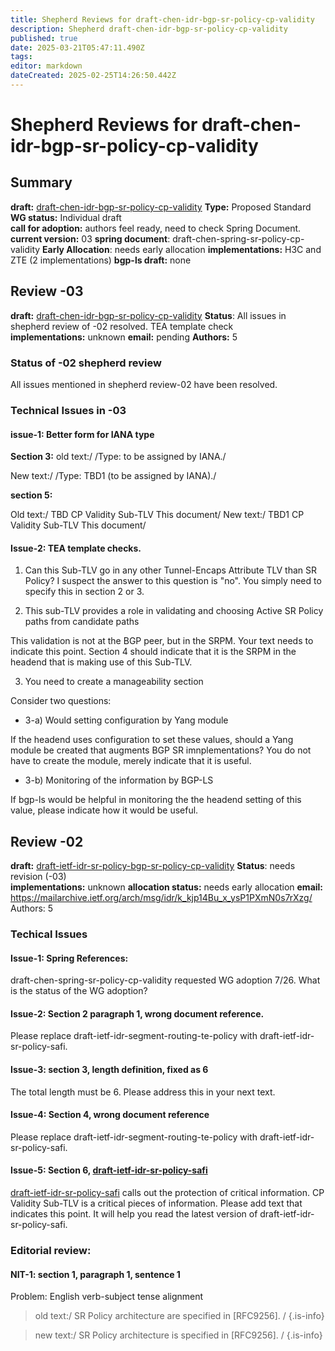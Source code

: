 ```yaml
---
title: Shepherd Reviews for draft-chen-idr-bgp-sr-policy-cp-validity
description: Shepherd draft-chen-idr-bgp-sr-policy-cp-validity
published: true
date: 2025-03-21T05:47:11.490Z
tags: 
editor: markdown
dateCreated: 2025-02-25T14:26:50.442Z
---
```


# Shepherd Reviews for draft-chen-idr-bgp-sr-policy-cp-validity
 
 ## Summary 
**draft:**  [draft-chen-idr-bgp-sr-policy-cp-validity](https://datatracker.ietf.org/doc/draft-chen-idr-bgp-sr-policy-cp-validity/)
**Type:** Proposed Standard 
**WG status:** Individual draft   
**call for adoption:** authors feel ready, need to check Spring Document.  
**current version:** 03 
**spring document**: draft-chen-spring-sr-policy-cp-validity 
**Early Allocation**: needs early allocation 
**implementations:** H3C and ZTE (2 implementations) 
**bgp-ls draft:** none


## Review -03

**draft:** [draft-chen-idr-bgp-sr-policy-cp-validity](https://datatracker.ietf.org/doc/html/draft-chen-idr-bgp-sr-policy-cp-validity-03)
**Status**: All issues in shepherd review of -02 resolved.  TEA template check    
**implementations:** unknown 
**email:** pending 
**Authors:** 5 

### Status of -02 shepherd review 
All issues mentioned in shepherd review-02 have been resolved. 

### Technical Issues in -03 
#### issue-1: Better form for IANA type 

**Section 3:**
old text:/ 
   /Type: to be assigned by IANA./
   
New text:/ 
     /Type: TBD1 (to be assigned by IANA)./ 

**section 5:**

Old text:/
   TBD    CP Validity Sub-TLV       This document/
New text:/
   TBD1    CP Validity Sub-TLV       This document/
   
#### Issue-2: TEA template checks. 

1. Can this Sub-TLV go in any other Tunnel-Encaps Attribute TLV than SR Policy? 
I suspect the answer to this question is "no".  You simply need to specify this in section 2 or 3. 

2. This sub-TLV provides a role in validating and choosing Active SR Policy paths from candidate paths

This validation is not at the BGP peer, but in the SRPM.  Your text needs to indicate this point. 
Section 4 should indicate that it is the SRPM in the headend that is making use of this Sub-TLV. 

3. You need to create a manageability section 

Consider two questions: 
- 3-a) Would setting configuration by Yang module  

If the headend uses configuration to set these values, should a Yang module be created that 
augments BGP SR imnplementations?  You do not have to create the module, merely indicate that it is useful. 

- 3-b) Monitoring of the information by BGP-LS 

If bgp-ls would be helpful in monitoring the the headend setting of this value, please indicate how it would be useful. 



## Review -02 
**draft:** [draft-ietf-idr-sr-policy-bgp-sr-policy-cp-validity](https://datatracker.ietf.org/doc/html/draft-chen-idr-bgp-sr-policy-cp-validity-02)
**Status**: needs revision (-03)  
**implementations:** unknown 
**allocation status:** needs early allocation 
**email:** https://mailarchive.ietf.org/arch/msg/idr/k_kjp14Bu_x_ysP1PXmN0s7rXzg/ 
Authors: 5 

### Techical Issues 

#### Issue-1:  Spring References: 

draft-chen-spring-sr-policy-cp-validity requested WG adoption 7/26. 
What is the status of the WG adoption?  

#### Issue-2: Section 2 paragraph 1, wrong document reference. 

Please replace draft-ietf-idr-segment-routing-te-policy with
draft-ietf-idr-sr-policy-safi.

#### Issue-3: section 3, length definition, fixed as 6 

The total length must be 6.  Please address this in your next text. 


#### Issue-4: Section 4, wrong document reference 

Please replace draft-ietf-idr-segment-routing-te-policy with
draft-ietf-idr-sr-policy-safi.

#### Issue-5: Section 6, [draft-ietf-idr-sr-policy-safi](https://datatracker.ietf.org/doc/draft-ietf-idr-sr-policy-safi/)

[draft-ietf-idr-sr-policy-safi](https://datatracker.ietf.org/doc/draft-ietf-idr-sr-policy-safi/) calls out the protection of critical information. 
CP Validity Sub-TLV is a critical pieces of information. 
Please add text that indicates this point. It will help 
you read the latest version of draft-ietf-idr-sr-policy-safi.
 

### Editorial review: 
#### NIT-1:  section 1, paragraph 1, sentence 1

Problem: English verb-subject tense alignment 

> old text:/ SR Policy architecture are specified in [RFC9256]. /
{.is-info}

> new text:/ SR Policy architecture is specified in [RFC9256]. / 
{.is-info}


 